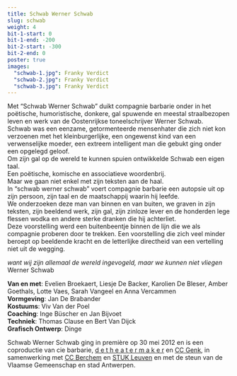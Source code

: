 ```yaml
---
title: Schwab Werner Schwab
slug: schwab
weight: 4
bit-1-start: 0
bit-1-end: -200
bit-2-start: -300
bit-2-end: 0
poster: true
images:
  "schwab-1.jpg": Franky Verdict
  "schwab-2.jpg": Franky Verdict
  "schwab-3.jpg": Franky Verdict
---
```

<style>
  #main {
    background: #eb2427;
  }

  #content {
    color: #222;
  }

  #background-bit-1 {
    width: 100%;
    height: 1500px;
    position: absolute;
    background: url({{ site.baseurl }}/img/schwab-bit-1.png) no-repeat top right;
  }

  #background-bit-2 {
    width: 100%;
    height: 1500px;
    position: absolute;
    background: url({{ site.baseurl }}/img/schwab-bit-2.png) no-repeat top left;
  }

 /* #background-bit-3 {
    width: 100%;
    height: 667px;
    position: absolute;
    top: 100px;
    background: url({{ site.baseurl }}/img/undertwasser-wasserwasser-bit-3.png) no-repeat top right;
  }*/
</style>
Met “Schwab Werner Schwab” duikt compagnie barbarie onder in het poëtische, humoristische, donkere, gal spuwende en meestal straalbezopen leven en werk van de Oostenrijkse toneelschrijver Werner Schwab.<br>
Schwab was een eenzame, getormenteerde mensenhater die zich niet kon verzoenen met het kleinburgerlijke, een ongewenst kind van een verwenselijke moeder, een extreem intelligent man die gebukt ging onder een opgelegd geloof.<br>
Om zijn gal op de wereld te kunnen spuien ontwikkelde Schwab een eigen taal.<br>
Een poëtische, komische en associatieve woordenbrij.<br>
Maar we gaan niet enkel met zijn teksten aan de haal.<br>
In “schwab werner schwab” voert compagnie barbarie een autopsie uit op zijn persoon, zijn taal en de maatschappij waarin hij leefde. <br>
We onderzoeken deze man van binnen en van buiten, we graven in zijn teksten, zijn beeldend werk, zijn gal,  zijn zinloze lever en  de honderden lege flessen wodka en andere sterke dranken die hij achterliet.<br>
Deze voorstelling werd een buitenbeentje binnen de lijn die we als compagnie proberen door te trekken. Een voorstelling die zich veel minder beroept op beeldende kracht en de letterlijke directheid van een vertelling niet uit de wegging.

_want wij zijn allemaal de wereld ingevogeld, maar we kunnen niet vliegen_<br>
Werner Schwab

**Van en met**: Evelien Broekaert, Liesje De Backer, Karolien De Bleser, Amber Goethals, Lotte Vaes, Sarah Vangeel en Anna Vercammen<br>
**Vormgeving**: Jan De Brabander<br>
**Kostuums**: Viv Van der Poel<br>
**Coaching**: Inge Büscher en Jan Bijvoet <br>
**Techniek**: Thomas Clause en Bert Van Dijck<br>
**Grafisch Ontwerp**: Dinge


Schwab Werner Schwab ging in première op 30 mei 2012 en is een coproductie van cie barbarie, <a href="http://www.detheatermaker.be/">d&nbsp;e&nbsp;t&nbsp;h&nbsp;e&nbsp;a&nbsp;t&nbsp;e&nbsp;r&nbsp;m&nbsp;a&nbsp;k&nbsp;e&nbsp;r</a> en <a href="http://www.c-minecultuurcentrum.be/">CC Genk</a>, in samenwerking met <a href="http://www.ccberchem.be/">CC Berchem</a> en <a href="http://www.stuk.be/">STUK Leuven</a> en met de steun van de Vlaamse Gemeenschap en stad Antwerpen.
